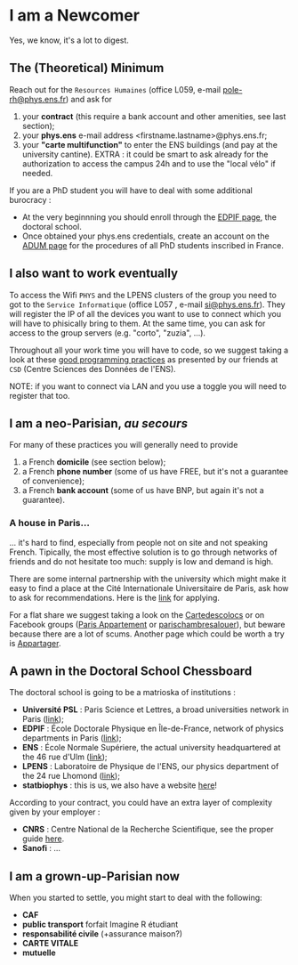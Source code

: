 # I am a Newcomer
Yes, we know, it's a lot to digest. 

## The (Theoretical) Minimum
Reach out for the `Resources Humaines` (office L059, e-mail pole-rh@phys.ens.fr) and ask for 

1) your __contract__ (this require a bank account and other amenities, see last section);
2) your __phys.ens__ e-mail address <firstname.lastname>@phys.ens.fr;
3) your __"carte multifunction"__ to enter the ENS buildings (and pay at the university cantine).
EXTRA : it could be smart to ask already for the authorization to access the campus 24h and to use the "local vélo" if needed. 

If you are a PhD student you will have to deal with some additional burocracy :
- At the very beginnning you should enroll through the [EDPIF page](https://www.edpif.org/en/edpif/index.php), the doctoral school.
- Once obtained your phys.ens credentials, create an account on the [ADUM page](https://www.adum.fr/) for the procedures of all PhD students inscribed in France.

## I also want to work eventually
To access the Wifi `PHYS` and the LPENS clusters of the group you need to got to the `Service Informatique` (office L057 , e-mail si@phys.ens.fr).
They will register the IP of all the devices you want to use to connect which you will have to phisically bring to them. At the same time, you can ask for access to the group servers (e.g.  "corto", "zuzia", ...).

Throughout all your work time you will have to code, so we suggest taking a look at these [good programming practices](https://github.com/mariaref/ENS_CDS_SeminarSlides/blob/master/2021-12-06%20-%20Good%20Programming%20Practices%2C%20Computer%20Tools%20and%20QOL%20Tricks%20-%20Florentin%20Guth.pdf) as presented by our friends at `CSD` (Centre Sciences des Données de l'ENS). 

NOTE: if you want to connect via LAN and you use a toggle you will need to register that too.

## I am a neo-Parisian, _au secours_
For many of these practices you will generally need to provide 
1) a French __domicile__ (see section below);
2) a French __phone number__ (some of us have FREE, but it's not a guarantee of convenience);
3) a French __bank account__ (some of us have BNP, but again it's not a guarantee).

### A house in Paris...
... it's hard to find, especially from people not on site and not speaking French. Tipically, the most effective solution is to go through networks of friends and do not hesitate too much: supply is low and demand is high.

There are some internal partnership with the university which might make it easy to find a place at the Cité Internationale Universitaire de Paris, ask how to ask for recommendations. Here is the [link](https://www.ciup.fr/demander-hebergement/) for applying.

For a flat share we suggest taking a look on the [Cartedescolocs](https://www.lacartedescolocs.fr/) or on Facebook groups ([Paris Appartement](https://www.facebook.com/groups/424628364407944) or [parischambresalouer](https://www.facebook.com/groups/parischambresalouer)), but beware because there are a lot of scums. Another page which could be worth a try is [Appartager](https://www.appartager.com/).

## A pawn in the Doctoral School Chessboard 
The doctoral school is going to be a matrioska of institutions :
- __Université PSL__ : Paris Science et Lettres, a broad universities network in Paris ([link](https://psl.eu/en));
- __EDPIF__ : École Doctorale Physique en Île-de-France, network of physics departments in Paris ([link](https://www.edpif.org/en/edpif/index.php));
- __ENS__ : École Normale Supériere, the actual university headquartered at the 46 rue d'Ulm ([link](https://www.ens.psl.eu/en));
- __LPENS__ : Laboratoire de Physique de l'ENS, our physics department of the 24 rue Lhomond ([link](https://www.lpens.ens.psl.eu/?lang=en));
- __statbiophys__ : this is us, we also have a website [here](https://sites.google.com/view/statbiophysens)!

According to your contract, you could have an extra layer of complexity given by your employer :
- __CNRS__ : Centre National de la Recherche Scientifique, see the proper guide [here](cnrs_employee.md).
- __Sanofi__ : ...

## I am a grown-up-Parisian now
When you started to settle, you might start to deal with the following:
- __CAF__ 
- __public transport__  forfait Imagine R étudiant
- __responsabilité civile__ (+assurance maison?)
- __CARTE VITALE__
- __mutuelle__ 
